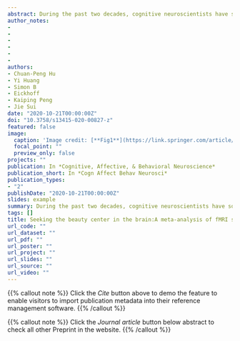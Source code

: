 ```yaml
---
abstract: During the past two decades, cognitive neuroscientists have sought to elucidate the common neural basis of the experience of beauty. Still, empirical evidence for such common neural basis of different forms of beauty is not conclusive. To address this question, we performed an activation likelihood estimation (ALE) meta-analysis on the existing neuroimaging studies of beauty appreciation of faces and visual art by nonexpert adults (49 studies, 982 participants, meta-data are available at https://osf.io/s9xds/). We observed that perceiving these two forms of beauty activated distinct brain regions:While the beauty of faces convergently activated the left ventral striatum, the beauty of visual art convergently activated the anterior medial prefrontal cortex (aMPFC). However, a conjunction analysis failed to reveal any common brain regions for the beauty of visual art and faces. The implications of these results are discussed.
author_notes:
- 
- 
- 
- 
- 
- 
authors:
- Chuan-Peng Hu
- Yi Huang 
- Simon B
- Eickhoff
- Kaiping Peng
- Jie Sui 
date: "2020-10-21T00:00:00Z"
doi: "10.3758/s13415-020-00827-z"
featured: false
image:
  caption: 'Image credit: [**Fig1**](https://link.springer.com/article/10.3758/s13415-020-00827-z/figures/1)'
  focal_point: ""
  preview_only: false
projects: ""
publication: In *Cognitive, Affective, & Behavioral Neuroscience*
publication_short: In *Cogn Affect Behav Neurosci*
publication_types: 
- "2"
publishDate: "2020-10-21T00:00:00Z"
slides: example
summary: During the past two decades, cognitive neuroscientists have sought to elucidate the common neural basis of the experience of beauty.
tags: []
title: Seeking the beauty center in the brain:A meta-analysis of fMRI studies of beautiful human faces and visual art
url_code: ""
url_dataset: ""
url_pdf: ""
url_poster: ""
url_project: ""
url_slides: ""
url_source: ""
url_video: ""
---
```


{{% callout note %}}
Click the _Cite_ button above to demo the feature to enable visitors to import publication metadata into their reference management software.
{{% /callout %}}

{{% callout note %}}
Click the _Journal article_ button below abstract to check all other Preprint in the website.
{{% /callout %}}

